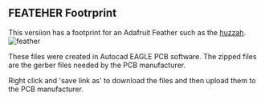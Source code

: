 ## FEATEHER Footrprint

This versiion has a footprint for an Adafruit Feather such as the [huzzah](https://www.adafruit.com/product/3405).
![feather](https://github.com/hydronics2/2019-easy-bee-counter/blob/master/pics/gerber_feather_1.PNG)

These files were created in Autocad EAGLE PCB software. The zipped files are the gerber files needed by the PCB manufacturer.

Right click and 'save link as' to download the files and then upload them to the PCB manufacturer.
